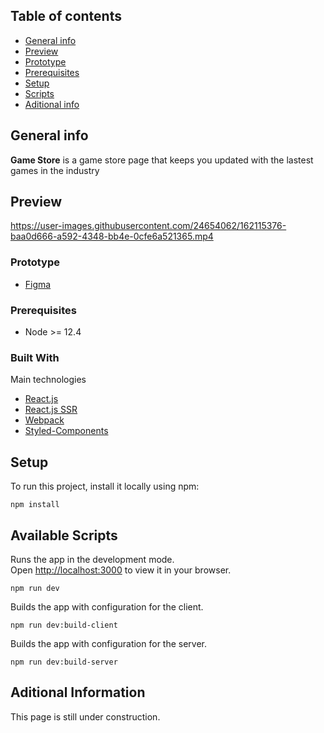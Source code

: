 ## Table of contents
* [General info](#general-info)
* [Preview](#preview)
* [Prototype](#prototype)
* [Prerequisites](#prerequisites)
* [Setup](#setup)
* [Scripts](#available-scripts)
* [Aditional info](#aditional-information)

## General info
<b>Game Store</b> is a game store page that keeps you updated with the lastest games in the industry

## Preview
https://user-images.githubusercontent.com/24654062/162115376-baa0d666-a592-4348-bb4e-0cfe6a521365.mp4


### Prototype
* [Figma](https://www.figma.com/file/H0uRBuAOG78Y54qML8dlSI/Game-Store?node-id=0%3A1)

### Prerequisites

* Node >= 12.4

### Built With

Main technologies

* [React.js](https://reactjs.org/)
* [React.js SSR](https://es.reactjs.org/docs/react-dom-server.html)
* [Webpack](https://webpack.js.org/)
* [Styled-Components](https://styled-components.com/)

## Setup
To run this project, install it locally using npm:

```
npm install
```

## Available Scripts

Runs the app in the development mode.\
Open [http://localhost:3000](http://localhost:3000) to view it in your browser.
 
```
npm run dev
```

Builds the app with configuration for the client.

```
npm run dev:build-client
```

Builds the app with configuration for the server.

```
npm run dev:build-server
```

## Aditional Information
This page is still under construction.
